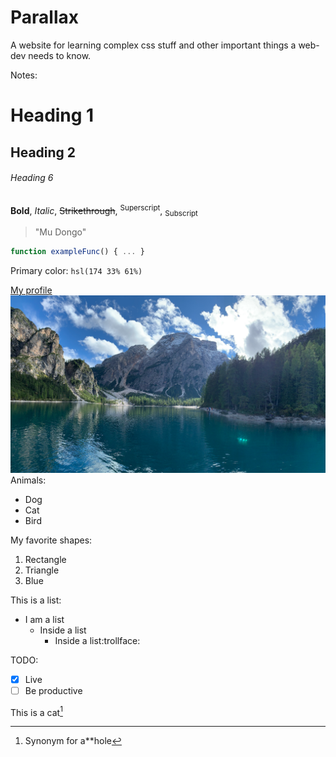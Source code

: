 # Parallax
A website for learning complex css stuff and other important things a web-dev needs to know.

Notes:
# Heading 1
## Heading 2
###### Heading 6
**Bold**, *Italic*, ~~Strikethrough~~, <sup>Superscript</sup>, <sub>Subscript</sub>
>"Mu Dongo"
```javascript
function exampleFunc() { ... }
```
Primary color: `hsl(174 33% 61%)`

[My profile](https://github.com/helloworld22-joshua)
![Alt text](media/lake.webp)
Animals:
- Dog
- Cat
- Bird

My favorite shapes:
1. Rectangle
2. Triangle
3. Blue

This is a list:
- I am a list
  - Inside a list
    - Inside a list:trollface:

TODO:
- [x] Live
- [ ] Be productive

This is a cat[^1]
[^1]: Synonym for a**hole
<!-- This won't be seen -->
